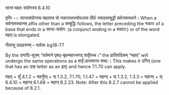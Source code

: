 

 सान्त महतः संयोगस्य 6.4.10 


वृत्तिः --: सान्तसंयोगस्य महतश्च यो नकारस्तस्योपधाया दीर्घः स्यादसम्बुद्धौ सर्वनामस्थाने। When a सर्वनामस्थानम् affix other than a सम्बुद्धिः follows, the letter preceding the नकारः of a base that ends in a सान्त-संयोग: (a conjunct ending in a सकार:) or of the word महत् is elongated. 


गीतासु उदाहरणम् – श्लोकः bg18-77 


By the उणादि-सूत्रम् “वर्तमाने पृषद्-बृहन्महज्जगद् शतृँवच्च।” the प्रातिपदिकम् “महत्” will undergo the same operations as a शतृँ-प्रत्ययान्त-शब्द:। This makes it उगित् (one that has an उक् letter as an इत्) and hence 7.1.70 can apply. 


महत् + सुँ 4.1.2 = महनुँम्त् + स् 1.3.2, 7.1.70, 1.1.47 = महन्त् + स् 1.3.2, 1.3.3 = महान्त् + स् 6.4.10 = महान्त् 6.1.68 = महान् 8.2.23. Note: After this 8.2.7 cannot be applied because of 8.2.1. 


